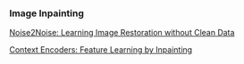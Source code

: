 ### Image Inpainting

[Noise2Noise: Learning Image Restoration without Clean Data](http://proceedings.mlr.press/v80/lehtinen18a.html)

[Context Encoders: Feature Learning by Inpainting](http://people.eecs.berkeley.edu/~pathak/context_encoder/#extraResults)


